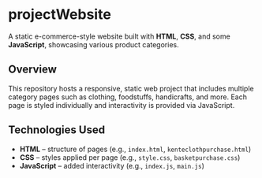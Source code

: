 # projectWebsite

A static e-commerce-style website built with **HTML**, **CSS**, and some **JavaScript**, showcasing various product categories.

##  Overview

This repository hosts a responsive, static web project that includes multiple category pages such as clothing, foodstuffs, handicrafts, and more. Each page is styled individually and interactivity is provided via JavaScript.

##  Technologies Used

- **HTML** – structure of pages (e.g., `index.html`, `kenteclothpurchase.html`)
- **CSS** – styles applied per page (e.g., `style.css`, `basketpurchase.css`)
- **JavaScript** – added interactivity (e.g., `index.js`, `main.js`)

